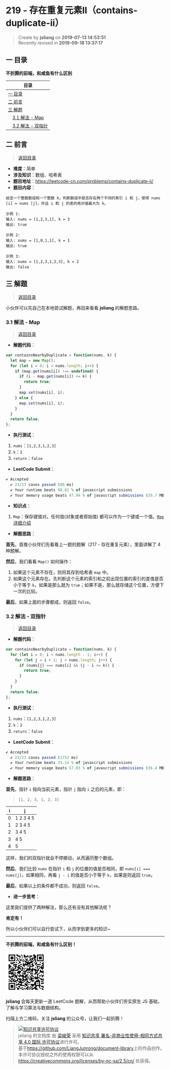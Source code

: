 219 - 存在重复元素II（contains-duplicate-ii）
===

> Create by **jsliang** on **2019-07-13 14:53:51**  
> Recently revised in **2019-09-18 13:37:17**

## <a name="chapter-one" id="chapter-one">一 目录</a>

**不折腾的前端，和咸鱼有什么区别**

| 目录 |
| --- | 
| [一 目录](#chapter-one) | 
| <a name="catalog-chapter-two" id="catalog-chapter-two"></a>[二 前言](#chapter-two) |
| <a name="catalog-chapter-three" id="catalog-chapter-three"></a>[三 解题](#chapter-three) |
| &emsp;[3.1 解法 - Map](#chapter-three-one) |
| &emsp;[3.2 解法 - 双指针](#chapter-three-two) |

## <a name="chapter-two" id="chapter-two">二 前言</a>

> [返回目录](#chapter-one)

* **难度**：简单
* **涉及知识**：数组、哈希表
* **题目地址**：https://leetcode-cn.com/problems/contains-duplicate-ii/
* **题目内容**：

```
给定一个整数数组和一个整数 k，判断数组中是否存在两个不同的索引 i 和 j，使得 nums [i] = nums [j]，并且 i 和 j 的差的绝对值最大为 k。

示例 1:
输入: nums = [1,2,3,1], k = 3
输出: true

示例 2:
输入: nums = [1,0,1,1], k = 1
输出: true

示例 3:
输入: nums = [1,2,3,1,2,3], k = 2
输出: false
```

## <a name="chapter-three" id="chapter-three">三 解题</a>

> [返回目录](#chapter-one)

小伙伴可以先自己在本地尝试解题，再回来看看 **jsliang** 的解题思路。

### <a name="chapter-three-one" id="chapter-three-one">3.1 解法 - Map</a>

> [返回目录](#chapter-one)

* **解题代码**：

```js
var containsNearbyDuplicate = function(nums, k) {
  let map = new Map();
  for (let i = 0; i < nums.length; i++) {
    if (map.get(nums[i]) !== undefined) {
      if (i - map.get(nums[i]) <= k) {
        return true;
      }
      map.set(nums[i], i);
    } else {
      map.set(nums[i], i);
    }
  }
  return false;
};
```

* **执行测试**：

1. `nums`：`[1,2,3,1,2,3]`
2. `k`：`2`
3. `return`：`false`

* **LeetCode Submit**：

```js
✔ Accepted
  ✔ 23/23 cases passed (80 ms)
  ✔ Your runtime beats 98.81 % of javascript submissions
  ✔ Your memory usage beats 47.94 % of javascript submissions (39.7 MB)
```

* **知识点**：

1. `Map`：保存键值对。任何值(对象或者原始值) 都可以作为一个键或一个值。[`Map` 详细介绍](https://github.com/LiangJunrong/document-library/blob/master/JavaScript-library/JavaScript/%E5%86%85%E7%BD%AE%E5%AF%B9%E8%B1%A1/Map/README.md)

* **解题思路**：

**首先**，首推小伙伴们先看看上一题的题解（217 - 存在重复元素），里面讲解了 4 种题解。

**然后**，我们看看 `Map()` 如何操作：

1. 如果这个元素不存在，则将其存到哈希表 `map` 中。
2. 如果这个元素存在。先判断这个元素的索引和之前出现位置的索引的差值是否小于等于 `k`，如果是那么就为 `true`；如果不是，那么就存储这个位置，方便下一次的比较。

**最后**，如果上面的步骤都成，则返回 `false`。

### <a name="chapter-three-two" id="chapter-three-two">3.2 解法 - 双指针</a>

> [返回目录](#chapter-one)

* **解题代码**：

```js
var containsNearbyDuplicate = function(nums, k) {
  for (let i = 0; i < nums.length - 1; i++) {
    for (let j = i + 1; j < nums.length; j++) {
      if (nums[j] === nums[i] && (j - i <= k)) {
        return true;
      }
    }
  }
  return false;
};
```

* **执行测试**：

1. `nums`：`[1,2,3,1,2,3]`
2. `k`：`2`
3. `return`：`false`

* **LeetCode Submit**：

```js
✔ Accepted
  ✔ 23/23 cases passed (1752 ms)
  ✔ Your runtime beats 33.14 % of javascript submissions
  ✔ Your memory usage beats 57.03 % of javascript submissions (36.4 MB)
```

* **解题思路**：

**首先**，指针 `i` 指向当前元素，指针 `j` 指向 `i` 之后的元素，即：

> `[1, 2, 3, 1, 2, 3]`

| i | j |
| --- | --- |
| 0 | 1 2 3 4 5 |
| 1 | 2 3 4 5 |
| 2 | 3 4 5 |
| 3 | 4 5 |
| 4 | 5 |

这样，我们的双指针就会不停挪动，从而遍历整个数组。

**然后**，我们比较 `nums` 在指针 `i` 和 `j` 的位置的值是否相同，即 `nums[i] === nums[j]`，如果相同，再看 `j - i` 的值是否小于等于 `k`，如果是则返回 `true`。

**最后**，如果以上的条件都不成功，则返回 `false`。

* **进一步思考**：

这里我们提供了两种解法，那么还有没有其他解法呢？

**肯定有！**

所以小伙伴们可以自行尝试下，从而学到更多的知识~

---

**不折腾的前端，和咸鱼有什么区别！**

![图](../../../public-repertory/img/z-small-wechat-public-address.jpg)

**jsliang** 会每天更新一道 LeetCode 题解，从而帮助小伙伴们夯实原生 JS 基础，了解与学习算法与数据结构。

扫描上方二维码，关注 **jsliang** 的公众号，让我们一起折腾！

> <a rel="license" href="http://creativecommons.org/licenses/by-nc-sa/4.0/"><img alt="知识共享许可协议" style="border-width:0" src="https://i.creativecommons.org/l/by-nc-sa/4.0/88x31.png" /></a><br /><span xmlns:dct="http://purl.org/dc/terms/" property="dct:title">jsliang 的文档库</span> 由 <a xmlns:cc="http://creativecommons.org/ns#" href="https://github.com/LiangJunrong/document-library" property="cc:attributionName" rel="cc:attributionURL">梁峻荣</a> 采用 <a rel="license" href="http://creativecommons.org/licenses/by-nc-sa/4.0/">知识共享 署名-非商业性使用-相同方式共享 4.0 国际 许可协议</a>进行许可。<br />基于<a xmlns:dct="http://purl.org/dc/terms/" href="https://github.com/LiangJunrong/document-library" rel="dct:source">https://github.com/LiangJunrong/document-library</a>上的作品创作。<br />本许可协议授权之外的使用权限可以从 <a xmlns:cc="http://creativecommons.org/ns#" href="https://creativecommons.org/licenses/by-nc-sa/2.5/cn/" rel="cc:morePermissions">https://creativecommons.org/licenses/by-nc-sa/2.5/cn/</a> 处获得。